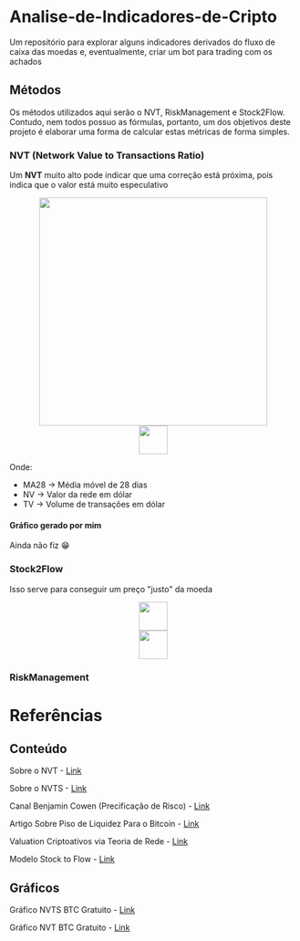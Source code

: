 # Analise-de-Indicadores-de-Cripto
Um repositório para explorar alguns indicadores derivados do fluxo de caixa das moedas e, eventualmente, criar um bot para trading com os achados

## Métodos

Os métodos utilizados aqui serão o NVT, RiskManagement e Stock2Flow. Contudo, nem todos possuo as fórmulas, portanto, um dos objetivos deste projeto é elaborar uma forma de calcular estas métricas de forma simples.

### NVT (Network Value to Transactions Ratio)
Um **NVT** muito alto pode indicar que uma correção está próxima, pois indica que o valor está muito especulativo
<p align="center" >
  <img src="https://user-images.githubusercontent.com/42501669/141523926-8a774e49-4c5f-433c-9b12-1c4b727162a4.png" height="400px" width="auto"/>
  </br>
  <img src="https://user-images.githubusercontent.com/42501669/141524899-8dedfdfa-03e5-467b-8840-280e47fdd335.png" height="50px" width="auto"/>
</p>

Onde:
- MA28 -> Média móvel de 28 dias
- NV -> Valor da rede em dólar
- TV -> Volume de transações em dólar

#### Gráfico gerado por mim
Ainda não fiz 😁

### Stock2Flow
Isso serve para conseguir um preço "justo" da moeda
<p align="center" >
  <img src="https://user-images.githubusercontent.com/42501669/141525446-de1524e5-0bb2-479c-bc65-0f1ae57d9847.png" height="50px" width="auto"/>
  </br>
  <img src="https://user-images.githubusercontent.com/42501669/141525506-05b93f3f-a784-4378-aa5e-409e98598a3e.png" height="50px" width="auto"/>
</p>


### RiskManagement




# Referências

## Conteúdo

Sobre o NVT - [Link](https://www.youtube.com/redirect?event=video_description&redir_token=QUFFLUhqbktYS1I3ZjdLbGFFaWJHLUhnZXdjNHNBNWY0UXxBQ3Jtc0tta2VNVk5MMFE4cGRFMENSX2V4QVd6b1hpV1EzRWNKSGgyX0NLNnJNSENKZE5FSHdESU55QUExeDZwdFlxT21mLTdmNnAxQzlvS2taZ2dYMEZSQmplUFdYRWkwM1JzZzJFMjZFbDl3V0F4RjY2OTNXVQ&q=https%3A%2F%2Fwww.forbes.com%2Fsites%2Fwwoo%2F2017%2F09%2F29%2Fis-bitcoin-in-a-bubble-check-the-nvt-ratio%2F%3Fsh%3D128e90f56a23)

Sobre o NVTS - [Link](https://www.youtube.com/redirect?event=video_description&redir_token=QUFFLUhqbDBjcHhDZUV1NGduTHVubmJaZzJaM2VkSDJZZ3xBQ3Jtc0trTW1RbFVYNlZlbEtLbTYwN28zR3NvQmxXcjI1elNrS180d0h2NmdWeE1fVnNaamF4Z3FqS1RzZ0lSSWlVMVRTMkZYSWh0cE5PLVlHSzhfajlVVzktR1UwZ0p6M1JPV0lJWXM1MzBjS285NHpuRC1HQQ&q=https%3A%2F%2Fmedium.com%2Fcryptolab%2Fhttps-medium-com-kalichkin-rethinking-nvt-ratio-2cf810df0ab0)

Canal Benjamin Cowen (Precificação de Risco) - [Link](https://www.youtube.com/channel/UCRvqjQPSeaWn-uEx-w0XOIg)

Artigo Sobre Piso de Liquidez Para o Bitcoin - [Link](https://www.youtube.com/redirect?event=video_description&redir_token=QUFFLUhqbmV5WV91eVVKOHNGY3JPaEk1OUdiSlFOa014Z3xBQ3Jtc0trRExuVi1YSHhiZFZhRGFPV053LWEwWjROMlJjRGQzRi1Sam9qT3dWeVUwVGhJUTNTNDNmM19TaHlNOVhuRFp1NFh6SThRV0FhaWN0MXBSVXA2Sl90eXE0Ql9FWHNCamVZdGcxUnpIOWhpNlphUk1JQQ&q=https%3A%2F%2Fwww.blockwareintelligence.com%2Fp%2Fblockware-intelligence-newsletter-93f)

Valuation Criptoativos via Teoria de Rede - [Link](https://www.youtube.com/redirect?event=video_description&redir_token=QUFFLUhqbjYxeW92NDZnM2hVZnV5U1ZFYU1SX1ZlQlBId3xBQ3Jtc0ttb3pxUThQWUJIalloSzNldEhWR04xdlVfdWxjZERqX0ptaUVGY0xmeDlZbUVxUFplNmxmclFIVzNEcTdOUEJqUTRYQ0gtMGNDVHFrV0NQVlpqb0t6ZmxVS0dsbmdrRnExSDBvMmFXVm9odFdoQi10QQ&q=https%3A%2F%2Fwww.aeaweb.org%2Fconference%2F2018%2Fpreliminary%2Fpaper%2FtsFKfa85)

Modelo Stock to Flow - [Link](https://www.youtube.com/redirect?event=video_description&redir_token=QUFFLUhqazQ5OEJGV2tqVDgzUjJjYzlzMTJMeU1CYjRDd3xBQ3Jtc0ttYXZ0Y2p0RDFpamRLT0liNFNab2xQZ3dobGpqa29kYl9FbHN3OHZ0OVdoT2NlY3gwcjNRdkpyR3BOX0otdU9zMkFIcXRjeGpSLXVfQU5BSXg3SE1PR1FsZ1ZVQzVZOXliSmRpbm5DTWEyZGR3UGJtOA&q=https%3A%2F%2Fmedium.com%2F%40100trillionUSD%2Fmodeling-bitcoins-value-with-scarcity-91fa0fc03e25)

## Gráficos

Gráfico NVTS BTC Gratuito - [Link](https://www.youtube.com/redirect?event=video_description&redir_token=QUFFLUhqa0hrNkY3ei1wSVRmRHdJREZwWlRjOWVYZHYxQXxBQ3Jtc0ttdXNzOHhpYnliR3hmbnlxWEFwQ1lMRjNCMGllbkQxQ2V0SzQtT3NfSm1zR2NuWEpNODBWcWNKb19iQ3g5Yl9wSEMzbnBPNXUwVWlHZU1WOTFJblZaQm83RUFfWlhMWnkzWDZHc093RXpHSTV1Q2FUYw&q=http%3A%2F%2Fcharts.woobull.com%2Fbitcoin-nvt-signal%2F)

Gráfico NVT BTC Gratuito - [Link](https://www.youtube.com/redirect?event=video_description&redir_token=QUFFLUhqbkZGclR1MFhXd2JpMElVNmlKSXhXWGlkaWFHQXxBQ3Jtc0trZ25ydGlic0dsTlBEc3QxcVNrMFExTTRza2RJcWdlU3A3Rm1DTnJ1Sm9zcVVjTW9FaFJ1N0xhdXJSaHRaclVzMzJjbzdtZklETmY3bllGYW1YZldUSm9tSFlOV0w5SXYyT3Q3YWFXdDJkUTJrTUN4TQ&q=http%3A%2F%2Fcharts.woobull.com%2Fbitcoin-nvt-ratio%2F)
